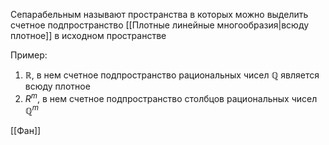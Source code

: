 Сепарабельным называют пространства в которых можно выделить счетное подпространство [[Плотные линейные многообразия|всюду плотное]] в исходном пространстве

Пример:
1. $\mathbb{R}$, в нем счетное подпространство рациональных чисел $\mathbb{Q}$  является всюду плотное
2. $R^{m}$, в нем счетное подпространство столбцов рациональных чисел $\mathbb{Q}^{m}$

[[Фан]]